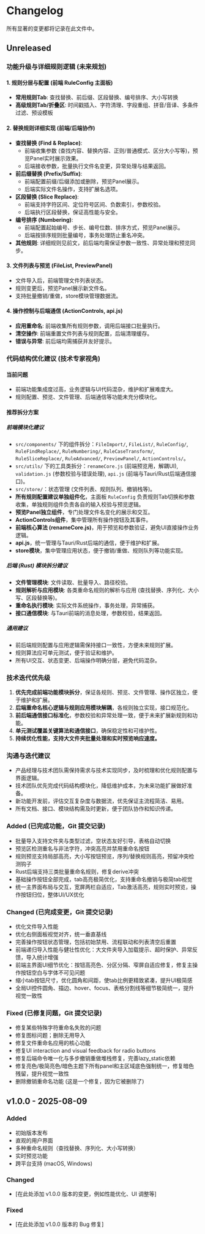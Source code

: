 # Changelog

所有显著的变更都将记录在此文件中。

## Unreleased

### 功能升级与详细规则逻辑 (未来规划)

#### 1. 规则分层与配置 (前端 RuleConfig 主面板)
- **常用规则Tab**: 查找替换、前后缀、区段替换、编号排序、大小写转换
- **高级规则Tab/折叠区**: 时间戳插入、字符清理、字段重组、拼音/音译、多条件过滤、预设模板

#### 2. 替换规则详细实现 (前端/后端协作)
- **查找替换 (Find & Replace)**:
  - 前端收集参数 (查找内容、替换内容、正则/普通模式、区分大小写等)，预览Panel实时展示效果。
  - 后端接收参数，批量执行文件名变更，异常处理与结果返回。
- **前后缀替换 (Prefix/Suffix)**:
  - 前端配置前缀/后缀添加或删除，预览Panel展示。
  - 后端实际文件名操作，支持扩展名选项。
- **区段替换 (Slice Replace)**:
  - 前端支持字符区间、定位符号区间、负数索引，参数校验。
  - 后端执行区段替换，保证高性能与安全。
- **编号排序 (Numbering)**:
  - 前端配置起始编号、步长、编号位数、排序方式，预览Panel展示。
  - 后端按排序规则批量编号，事务处理防止重名冲突。
- **其他规则**: 详细规则见前文，前后端均需保证参数一致性、异常处理和预览同步。

#### 3. 文件列表与预览 (FileList, PreviewPanel)
- 文件导入后，前端管理文件列表状态。
- 规则变更后，预览Panel展示新文件名。
- 支持批量撤销/重做，store模块管理数据流。

#### 4. 操作控制与后端通信 (ActionControls, api.js)
- **应用重命名**: 前端收集所有规则参数，调用后端接口批量执行。
- **清空操作**: 前端重置文件列表与规则配置，后端清理缓存。
- **错误与异常**: 前后端均需捕获并友好提示。

### 代码结构优化建议 (技术专家视角)

#### 当前问题
- 前端功能集成度过高，业务逻辑与UI代码混杂，维护和扩展难度大。
- 规则配置、预览、文件管理、后端通信等功能未充分模块化。

#### 推荐拆分方案

##### 前端模块化建议
- `src/components/` 下的组件拆分：`FileImport/`, `FileList/`, `RuleConfig/`, `RuleFindReplace/`, `RuleNumbering/`, `RuleCaseTransform/`, `RuleSliceReplace/`, `RuleAdvanced/`, `PreviewPanel/`, `ActionControls/`。
- `src/utils/` 下的工具类拆分：`renameCore.js` (前端预览用，解耦UI), `validation.js` (参数校验与错误处理), `api.js` (前端与Tauri/Rust后端通信接口)。
- `src/store/`：状态管理 (文件列表、规则队列、撤销栈等)。
- **所有规则配置建议单独组件化**，主面板 `RuleConfig` 负责规则Tab切换和参数收集，单独规则组件负责各自的输入校验与预览逻辑。
- **预览Panel独立组件**，专门处理文件名变化的展示和交互。
- **ActionControls组件**，集中管理所有操作按钮及其事件。
- **前端核心算法 (renameCore.js)**，用于预览和参数验证，避免UI直接操作业务逻辑。
- **api.js**，统一管理与Tauri/Rust后端的通信，便于维护和扩展。
- **store模块**，集中管理应用状态，便于撤销/重做、规则队列等功能实现。

##### 后端 (Rust) 模块拆分建议
- **文件管理模块**: 文件读取、批量导入、路径校验。
- **规则解析与应用模块**: 各类重命名规则的解析与应用 (查找替换、序列化、大小写、区段替换等)。
- **重命名执行模块**: 实际文件系统操作，事务处理，异常捕获。
- **接口通信模块**: 与Tauri前端的消息处理，参数校验，结果返回。

##### 通用建议
- 前后端规则配置与应用逻辑需保持接口一致性，方便未来规则扩展。
- 规则算法应可单元测试，便于验证和维护。
- 所有UI交互、状态变更、后端操作明确分层，避免代码混杂。

### 技术迭代优先级

1. **优先完成前端功能模块拆分**，保证各规则、预览、文件管理、操作区独立，便于维护和扩展。
2. **后端重命名核心逻辑与规则应用模块解耦**，各规则独立实现，接口规范化。
3. **前后端通信接口标准化**，参数校验和异常处理一致，便于未来扩展新规则和功能。
4. **单元测试覆盖关键算法和通信接口**，确保稳定性和可维护性。
5. **持续优化性能，支持大文件夹批量处理和实时预览响应速度。**

### 沟通与迭代建议

- 产品经理与技术团队需保持需求与技术实现同步，及时梳理和优化规则配置与界面逻辑。
- 技术团队优先完成代码结构模块化，降低维护成本，为未来功能扩展做好准备。
- 新功能开发前，评估交互复杂度与数据流，优先保证主流程简洁、易用。
- 所有文档、接口、模块结构需及时更新，便于团队协作和知识传递。

### Added (已完成功能，Git 提交记录)
- 批量导入支持文件夹与类型过滤，空状态友好引导，表格自动切换
- 预览区检测重名与非法字符，冲突高亮并禁用重命名按钮
- 规则预览支持局部高亮，大小写按钮预览，序列/替换规则高亮，预留冲突检测钩子
- Rust后端支持三类批量重命名规则，修复derive冲突
- 基础操作按钮全部完成，tab高亮极简优化，支持重命名撤销与极简tab视觉
- 统一主界面布局与交互，宽屏两栏自适应，Tab激活高亮，规则实时预览，操作按钮归位，整体UI/UX优化

### Changed (已完成变更，Git 提交记录)
- 优化文件导入性能
- 优化右侧面板视觉对齐，统一垂直基线
- 完善操作按钮状态管理，包括初始禁用、流程联动和列表清空后重置
- 前端递归导入性能与健壮性优化：大文件夹导入加载提示、超时保护、异常反馈，导入统计增强
- 前端主界面UI细节优化：按钮高亮色、分区分隔、窄屏自适应修复，修复主操作按钮空白与字体不可见问题
- 缩小tab按钮尺寸，优化圆角和间距，使tab比例更精致紧凑，提升UI极简感
- 全局UI控件圆角、描边、hover、focus、表格分割线等细节极简统一，提升视觉一致性

### Fixed (已修复问题，Git 提交记录)
- 修复某些特殊字符重命名失败的问题
- 修复图标问题；删除无用导入
- 修复文件重命名应用的核心功能
- 修复UI interaction and visual feedback for radio buttons
- 修复后端命令唯一化与多步撤销重做堆栈修复，完善lazy_static依赖
- 修复亮色/极简亮色/暗色主题下所有panel和主区域底色强制统一，修复暗色残留，提升视觉一致性
- 删除撤销重命名功能 (这是一个修复，因为它被删除了)

## v1.0.0 - 2025-08-09

### Added
- 初始版本发布
- 直观的用户界面
- 多种重命名规则（查找替换、序列化、大小写转换）
- 实时预览功能
- 跨平台支持 (macOS, Windows)

### Changed
- [在此处添加 v1.0.0 版本的变更，例如性能优化、UI 调整等]

### Fixed
- [在此处添加 v1.0.0 版本的 Bug 修复]
